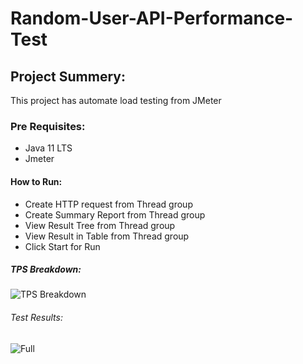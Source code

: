 # Random-User-API-Performance-Test

## Project Summery:
This project has automate load testing from JMeter

### Pre Requisites:
* Java 11 LTS
* Jmeter

#### How to Run:
* Create HTTP request from Thread group
* Create Summary Report from Thread group
* View Result Tree from Thread group
* View Result in Table from Thread group
* Click Start for Run

##### TPS Breakdown: 

![TPS Breakdown](https://github.com/SowadHassan/Random-User-API-Performance-Test/assets/46495715/16289d76-79fa-4f4a-baf2-5060b2e0f39a)

###### Test Results:

![Full](https://github.com/SowadHassan/Random-User-API-Performance-Test/assets/46495715/c7be402a-df36-4e6f-a46a-f77968c90e5f)
